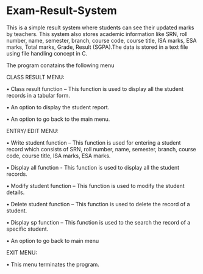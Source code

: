 # Exam-Result-System
This is a simple result system where students can see their updated marks by teachers. This 
system also stores academic information like SRN, roll number, name, semester, branch, 
course code, course title, ISA marks, ESA marks, Total marks, Grade, Result (SGPA).The data is stored in a text file using file handling concept in C. 

The program conatains the following menu

CLASS RESULT MENU:

• Class result function – This function is used to display all the student records in a tabular form.

• An option to display the student report.

• An option to go back to the main menu.

ENTRY/ EDIT MENU:

• Write student function – This function is used for entering a student record which consists 
of SRN, roll number, name, semester, branch, course code, course title, ISA marks, 
ESA marks.

• Display all function - This function is used to display all the student records. 

• Modify student function – This function is used to modify the student details.

• Delete student function – This function is used to delete the record of a student.

• Display sp function – This function is used to the search the record of a specific student.

• An option to go back to main menu 

EXIT MENU:

• This menu terminates the program.
